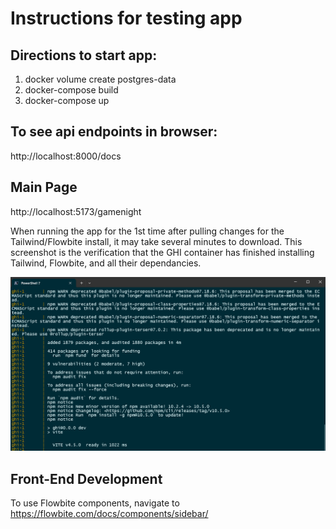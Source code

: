 # Instructions for testing app

## Directions to start app:

1. docker volume create postgres-data
2. docker-compose build
3. docker-compose up

## To see api endpoints in browser:

http://localhost:8000/docs


## Main Page

http://localhost:5173/gamenight

When running the app for the 1st time after pulling changes for the Tailwind/Flowbite install, it may take several minutes to download.
This screenshot is the verification that the GHI container has finished installing Tailwind, Flowbite, and all their dependancies.

![GHI-screenshot](docs/img/GHI_container_ready.png)


## Front-End Development

To use Flowbite components, navigate to https://flowbite.com/docs/components/sidebar/
